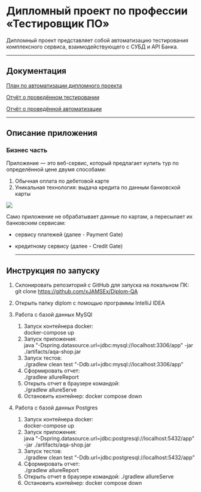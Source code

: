 # Дипломный проект по профессии «Тестировщик ПО»

Дипломный проект представляет собой автоматизацию тестирования комплексного сервиса, взаимодействующего с СУБД и API Банка.

---
## Документация
[План по автоматизации дипломного проекта](https://github.com/xJAMSEx/Diplom-QA/blob/main/documents/Plan.md)

[Отчёт о проведённом тестировании](https://github.com/xJAMSEx/Diplom-QA/blob/main/documents/Report.md)

[Отчёт о проведённой автоматизации](https://github.com/xJAMSEx/Diplom-QA/blob/main/documents/Summary.md)

---

## Описание приложения

### Бизнес часть

Приложение — это веб-сервис, который предлагает купить тур по определённой цене двумя способами:

1. Обычная оплата по дебетовой карте
2. Уникальная технология: выдача кредита по данным банковской карты

![](https://raw.githubusercontent.com/netology-code/qa-diploma/master/pic/service.png)


Само приложение не обрабатывает данные по картам, а пересылает их банковским сервисам:

* сервису платежей (далее - Payment Gate)
* кредитному сервису (далее - Credit Gate)

  ---

## Инструкция по запуску

1. Склонировать репозиторий с GitHub для запуска на локальном ПК:
   git clone https://github.com/xJAMSEx/Diplom-QA

2. Открыть папку diplom с помощью программы IntelliJ IDEA

3. Работа с базой данных MySQl
   1) Запуск контейнера docker:  
      docker-compose up
   2) Запуск приложения:  
      java "-Dspring.datasource.url=jdbc:mysql://localhost:3306/app" -jar ./artifacts/aqa-shop.jar
   3) Запуск тестов:  
      ./gradlew clean test "-Ddb.url=jdbc:mysql://localhost:3306/app"
   4) Сформировать отчет:  
      ./gradlew allureReport
   5) Открыть отчет в браузере командой:  
      ./gradlew allureServe
   6) Остановить контейнер:
      docker compose down

4. Работа с базой данных Postgres
    1) Запуск контейнера docker:  
       docker-compose up
    2) Запуск приложения:  
       java "-Dspring.datasource.url=jdbc:postgresql://localhost:5432/app" -jar ./artifacts/aqa-shop.jar
    3) Запуск тестов:  
       ./gradlew clean test "-Ddb.url=jdbc:postgresql://localhost:5432/app"
    4) Сформировать отчет:  
       ./gradlew allureReport
    5) Открыть отчет в браузере командой:
       ./gradlew allureServe
   6) Остановить контейнер:
      docker compose down
